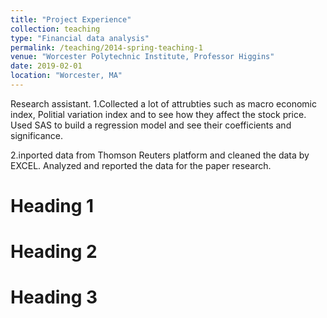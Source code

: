 ```yaml
---
title: "Project Experience"
collection: teaching
type: "Financial data analysis"
permalink: /teaching/2014-spring-teaching-1
venue: "Worcester Polytechnic Institute, Professor Higgins"
date: 2019-02-01
location: "Worcester, MA"
---
```

Research assistant. 
1.Collected a lot of attrubties such as macro economic index, Politial variation index and to see how they affect the stock price. Used SAS to build a regression model and see their coefficients and significance.

2.inported data from Thomson Reuters platform and cleaned the data by EXCEL. Analyzed and reported the data for the paper research. 


Heading 1
======

Heading 2
======

Heading 3
======
